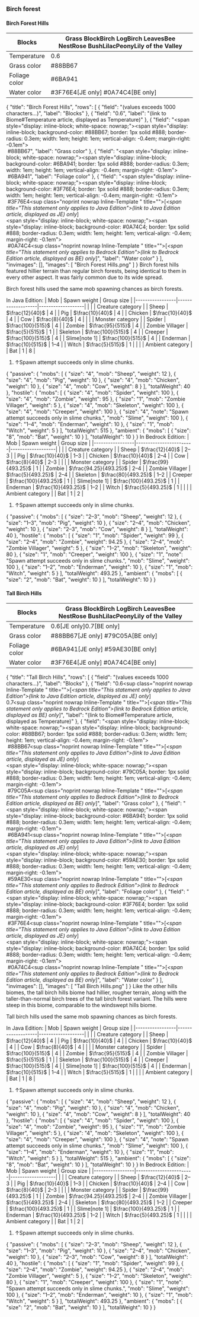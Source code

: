 ### Birch forest
#### Birch Forest Hills
| Blocks        | Grass BlockBirch LogBirch LeavesBee NestRose BushLilacPeonyLily of the Valley |
|---------------|-------------------------------------------------------------------------------|
| Temperature   | 0.6                                                                           |
| Grass color   | #88BB67                                                                       |
| Foliage color | #6BA941                                                                       |
| Water color   | #3F76E4‌[JE  only] #0A74C4‌[BE  only]                                         |

{
    "title": "Birch Forest Hills",
    "rows": [
        {
            "field": "(values exceeds 1000 characters...)",
            "label": "Blocks"
        },
        {
            "field": "0.6",
            "label": "(link to Biome#Temperature article, displayed as Temperature)"
        },
        {
            "field": "<span style=\"display: inline-block; white-space: nowrap;\"><span style=\"display: inline-block; background-color: #88BB67; border: 1px solid #888; border-radius: 0.3em; width: 1em; height: 1em; vertical-align: -0.4em; margin-right: -0.1em\"><br></span> #88BB67</span>",
            "label": "Grass color"
        },
        {
            "field": "<span style=\"display: inline-block; white-space: nowrap;\"><span style=\"display: inline-block; background-color: #6BA941; border: 1px solid #888; border-radius: 0.3em; width: 1em; height: 1em; vertical-align: -0.4em; margin-right: -0.1em\"><br></span> #6BA941</span>",
            "label": "Foliage color"
        },
        {
            "field": "<span style=\"display: inline-block; white-space: nowrap;\"><span style=\"display: inline-block; background-color: #3F76E4; border: 1px solid #888; border-radius: 0.3em; width: 1em; height: 1em; vertical-align: -0.4em; margin-right: -0.1em\"><br></span> #3F76E4</span>‌<sup class=\"noprint nowrap Inline-Template \" title=\"\">[<i><span title=\"This statement only applies to Java Edition\">(link to Java Edition article, displayed as JE)  only</span></i>]</sup><br><span style=\"display: inline-block; white-space: nowrap;\"><span style=\"display: inline-block; background-color: #0A74C4; border: 1px solid #888; border-radius: 0.3em; width: 1em; height: 1em; vertical-align: -0.4em; margin-right: -0.1em\"><br></span> #0A74C4</span>‌<sup class=\"noprint nowrap Inline-Template \" title=\"\">[<i><span title=\"This statement only applies to Bedrock Edition\">(link to Bedrock Edition article, displayed as BE)  only</span></i>]</sup>",
            "label": "Water color"
        }
    ],
    "invimages": [],
    "images": [
        "Birch Forest Hills.png"
    ]
}
Birch forest hills featured hillier terrain than regular birch forests, being identical to them in every other aspect. It was fairly common due to its wide spread.

Birch forest hills used the same mob spawning chances as birch forests.


In Java Edition:
| Mob             | Spawn weight      | Group size        |
|-----------------|-------------------|-------------------|
|                 |                   | Creature category |
| Sheep           | $\frac{12}{40}$   | 4                 |
| Pig             | $\frac{10}{40}$   | 4                 |
| Chicken         | $\frac{10}{40}$   | 4                 |
| Cow             | $\frac{8}{40}$    | 4                 |
|                 |                   | Monster category  |
| Spider          | $\frac{100}{515}$ | 4                 |
| Zombie          | $\frac{95}{515}$  | 4                 |
| Zombie Villager | $\frac{5}{515}$   | 1                 |
| Skeleton        | $\frac{100}{515}$ | 4                 |
| Creeper         | $\frac{100}{515}$ | 4                 |
| Slime[note 1]   | $\frac{100}{515}$ | 4                 |
| Enderman        | $\frac{10}{515}$  | 1–4               |
| Witch           | $\frac{5}{515}$   | 1                 |
|                 |                   | Ambient category  |
| Bat             | 1                 | 8                 |

1. ↑Spawn attempt succeeds only in slime chunks.

{ "passive": { "mobs": [ { "size": "4", "mob": "Sheep", "weight": 12 }, { "size": "4", "mob": "Pig", "weight": 10 }, { "size": "4", "mob": "Chicken", "weight": 10 }, { "size": "4", "mob": "Cow", "weight": 8 } ], "totalWeight": 40 }, "hostile": { "mobs": [ { "size": "4", "mob": "Spider", "weight": 100 }, { "size": "4", "mob": "Zombie", "weight": 95 }, { "size": "1", "mob": "Zombie Villager", "weight": 5 }, { "size": "4", "mob": "Skeleton", "weight": 100 }, { "size": "4", "mob": "Creeper", "weight": 100 }, { "size": "4", "note": "Spawn attempt succeeds only in slime chunks.", "mob": "Slime", "weight": 100 }, { "size": "1&ndash;4", "mob": "Enderman", "weight": 10 }, { "size": "1", "mob": "Witch", "weight": 5 } ], "totalWeight": 515 }, "ambient": { "mobs": [ { "size": "8", "mob": "Bat", "weight": 10 } ], "totalWeight": 10 } }
In Bedrock Edition:
| Mob             | Spawn weight           | Group size        |
|-----------------|------------------------|-------------------|
|                 |                        | Creature category |
| Sheep           | $\frac{12}{40}$        | 2–3               |
| Pig             | $\frac{10}{40}$        | 1–3               |
| Chicken         | $\frac{10}{40}$        | 2–4               |
| Cow             | $\frac{8}{40}$         | 2–3               |
|                 |                        | Monster category  |
| Spider          | $\frac{99}{493.25}$    | 1                 |
| Zombie          | $\frac{94.25}{493.25}$ | 2–4               |
| Zombie Villager | $\frac{5}{493.25}$     | 2–4               |
| Skeleton        | $\frac{80}{493.25}$    | 1–2               |
| Creeper         | $\frac{100}{493.25}$   | 1                 |
| Slime[note 1]   | $\frac{100}{493.25}$   | 1                 |
| Enderman        | $\frac{10}{493.25}$    | 1–2               |
| Witch           | $\frac{5}{493.25}$     | 1                 |
|                 |                        | Ambient category  |
| Bat             | 1                      | 2                 |

1. ↑Spawn attempt succeeds only in slime chunks.

{ "passive": { "mobs": [ { "size": "2&ndash;3", "mob": "Sheep", "weight": 12 }, { "size": "1&ndash;3", "mob": "Pig", "weight": 10 }, { "size": "2&ndash;4", "mob": "Chicken", "weight": 10 }, { "size": "2&ndash;3", "mob": "Cow", "weight": 8 } ], "totalWeight": 40 }, "hostile": { "mobs": [ { "size": "1", "mob": "Spider", "weight": 99 }, { "size": "2&ndash;4", "mob": "Zombie", "weight": 94.25 }, { "size": "2&ndash;4", "mob": "Zombie Villager", "weight": 5 }, { "size": "1&ndash;2", "mob": "Skeleton", "weight": 80 }, { "size": "1", "mob": "Creeper", "weight": 100 }, { "size": "1", "note": "Spawn attempt succeeds only in slime chunks.", "mob": "Slime", "weight": 100 }, { "size": "1&ndash;2", "mob": "Enderman", "weight": 10 }, { "size": "1", "mob": "Witch", "weight": 5 } ], "totalWeight": 493.25 }, "ambient": { "mobs": [ { "size": "2", "mob": "Bat", "weight": 10 } ], "totalWeight": 10 } }

#### Tall Birch Hills
| Blocks        | Grass BlockBirch LogBirch LeavesBee NestRose BushLilacPeonyLily of the Valley |
|---------------|-------------------------------------------------------------------------------|
| Temperature   | 0.6‌[JE  only]0.7‌[BE  only]                                                  |
| Grass color   | #88BB67‌[JE  only] #79C05A‌[BE  only]                                         |
| Foliage color | #6BA941‌[JE  only] #59AE30‌[BE  only]                                         |
| Water color   | #3F76E4‌[JE  only] #0A74C4‌[BE  only]                                         |

{
    "title": "Tall Birch Hills",
    "rows": [
        {
            "field": "(values exceeds 1000 characters...)",
            "label": "Blocks"
        },
        {
            "field": "0.6‌<sup class=\"noprint nowrap Inline-Template \" title=\"\">[<i><span title=\"This statement only applies to Java Edition\">(link to Java Edition article, displayed as JE)  only</span></i>]</sup><br>0.7‌<sup class=\"noprint nowrap Inline-Template \" title=\"\">[<i><span title=\"This statement only applies to Bedrock Edition\">(link to Bedrock Edition article, displayed as BE)  only</span></i>]</sup>",
            "label": "(link to Biome#Temperature article, displayed as Temperature)"
        },
        {
            "field": "<span style=\"display: inline-block; white-space: nowrap;\"><span style=\"display: inline-block; background-color: #88BB67; border: 1px solid #888; border-radius: 0.3em; width: 1em; height: 1em; vertical-align: -0.4em; margin-right: -0.1em\"><br></span> #88BB67</span>‌<sup class=\"noprint nowrap Inline-Template \" title=\"\">[<i><span title=\"This statement only applies to Java Edition\">(link to Java Edition article, displayed as JE)  only</span></i>]</sup><br><span style=\"display: inline-block; white-space: nowrap;\"><span style=\"display: inline-block; background-color: #79C05A; border: 1px solid #888; border-radius: 0.3em; width: 1em; height: 1em; vertical-align: -0.4em; margin-right: -0.1em\"><br></span> #79C05A</span>‌<sup class=\"noprint nowrap Inline-Template \" title=\"\">[<i><span title=\"This statement only applies to Bedrock Edition\">(link to Bedrock Edition article, displayed as BE)  only</span></i>]</sup>",
            "label": "Grass color"
        },
        {
            "field": "<span style=\"display: inline-block; white-space: nowrap;\"><span style=\"display: inline-block; background-color: #6BA941; border: 1px solid #888; border-radius: 0.3em; width: 1em; height: 1em; vertical-align: -0.4em; margin-right: -0.1em\"><br></span> #6BA941</span>‌<sup class=\"noprint nowrap Inline-Template \" title=\"\">[<i><span title=\"This statement only applies to Java Edition\">(link to Java Edition article, displayed as JE)  only</span></i>]</sup><br><span style=\"display: inline-block; white-space: nowrap;\"><span style=\"display: inline-block; background-color: #59AE30; border: 1px solid #888; border-radius: 0.3em; width: 1em; height: 1em; vertical-align: -0.4em; margin-right: -0.1em\"><br></span> #59AE30</span>‌<sup class=\"noprint nowrap Inline-Template \" title=\"\">[<i><span title=\"This statement only applies to Bedrock Edition\">(link to Bedrock Edition article, displayed as BE)  only</span></i>]</sup>",
            "label": "Foliage color"
        },
        {
            "field": "<span style=\"display: inline-block; white-space: nowrap;\"><span style=\"display: inline-block; background-color: #3F76E4; border: 1px solid #888; border-radius: 0.3em; width: 1em; height: 1em; vertical-align: -0.4em; margin-right: -0.1em\"><br></span> #3F76E4</span>‌<sup class=\"noprint nowrap Inline-Template \" title=\"\">[<i><span title=\"This statement only applies to Java Edition\">(link to Java Edition article, displayed as JE)  only</span></i>]</sup><br><span style=\"display: inline-block; white-space: nowrap;\"><span style=\"display: inline-block; background-color: #0A74C4; border: 1px solid #888; border-radius: 0.3em; width: 1em; height: 1em; vertical-align: -0.4em; margin-right: -0.1em\"><br></span> #0A74C4</span>‌<sup class=\"noprint nowrap Inline-Template \" title=\"\">[<i><span title=\"This statement only applies to Bedrock Edition\">(link to Bedrock Edition article, displayed as BE)  only</span></i>]</sup>",
            "label": "Water color"
        }
    ],
    "invimages": [],
    "images": [
        "Tall Birch Hills.png"
    ]
}
Like the other hills biomes, the tall birch hills biome had hillier, rougher terrain, along with the taller-than-normal birch trees of the tall birch forest variant. The hills were steep in this biome, comparable to the windswept hills biome.

Tall birch hills used the same mob spawning chances as birch forests.


In Java Edition:
| Mob             | Spawn weight      | Group size        |
|-----------------|-------------------|-------------------|
|                 |                   | Creature category |
| Sheep           | $\frac{12}{40}$   | 4                 |
| Pig             | $\frac{10}{40}$   | 4                 |
| Chicken         | $\frac{10}{40}$   | 4                 |
| Cow             | $\frac{8}{40}$    | 4                 |
|                 |                   | Monster category  |
| Spider          | $\frac{100}{515}$ | 4                 |
| Zombie          | $\frac{95}{515}$  | 4                 |
| Zombie Villager | $\frac{5}{515}$   | 1                 |
| Skeleton        | $\frac{100}{515}$ | 4                 |
| Creeper         | $\frac{100}{515}$ | 4                 |
| Slime[note 1]   | $\frac{100}{515}$ | 4                 |
| Enderman        | $\frac{10}{515}$  | 1–4               |
| Witch           | $\frac{5}{515}$   | 1                 |
|                 |                   | Ambient category  |
| Bat             | 1                 | 8                 |

1. ↑Spawn attempt succeeds only in slime chunks.

{ "passive": { "mobs": [ { "size": "4", "mob": "Sheep", "weight": 12 }, { "size": "4", "mob": "Pig", "weight": 10 }, { "size": "4", "mob": "Chicken", "weight": 10 }, { "size": "4", "mob": "Cow", "weight": 8 } ], "totalWeight": 40 }, "hostile": { "mobs": [ { "size": "4", "mob": "Spider", "weight": 100 }, { "size": "4", "mob": "Zombie", "weight": 95 }, { "size": "1", "mob": "Zombie Villager", "weight": 5 }, { "size": "4", "mob": "Skeleton", "weight": 100 }, { "size": "4", "mob": "Creeper", "weight": 100 }, { "size": "4", "note": "Spawn attempt succeeds only in slime chunks.", "mob": "Slime", "weight": 100 }, { "size": "1&ndash;4", "mob": "Enderman", "weight": 10 }, { "size": "1", "mob": "Witch", "weight": 5 } ], "totalWeight": 515 }, "ambient": { "mobs": [ { "size": "8", "mob": "Bat", "weight": 10 } ], "totalWeight": 10 } }
In Bedrock Edition:
| Mob             | Spawn weight           | Group size        |
|-----------------|------------------------|-------------------|
|                 |                        | Creature category |
| Sheep           | $\frac{12}{40}$        | 2–3               |
| Pig             | $\frac{10}{40}$        | 1–3               |
| Chicken         | $\frac{10}{40}$        | 2–4               |
| Cow             | $\frac{8}{40}$         | 2–3               |
|                 |                        | Monster category  |
| Spider          | $\frac{99}{493.25}$    | 1                 |
| Zombie          | $\frac{94.25}{493.25}$ | 2–4               |
| Zombie Villager | $\frac{5}{493.25}$     | 2–4               |
| Skeleton        | $\frac{80}{493.25}$    | 1–2               |
| Creeper         | $\frac{100}{493.25}$   | 1                 |
| Slime[note 1]   | $\frac{100}{493.25}$   | 1                 |
| Enderman        | $\frac{10}{493.25}$    | 1–2               |
| Witch           | $\frac{5}{493.25}$     | 1                 |
|                 |                        | Ambient category  |
| Bat             | 1                      | 2                 |

1. ↑Spawn attempt succeeds only in slime chunks.

{ "passive": { "mobs": [ { "size": "2&ndash;3", "mob": "Sheep", "weight": 12 }, { "size": "1&ndash;3", "mob": "Pig", "weight": 10 }, { "size": "2&ndash;4", "mob": "Chicken", "weight": 10 }, { "size": "2&ndash;3", "mob": "Cow", "weight": 8 } ], "totalWeight": 40 }, "hostile": { "mobs": [ { "size": "1", "mob": "Spider", "weight": 99 }, { "size": "2&ndash;4", "mob": "Zombie", "weight": 94.25 }, { "size": "2&ndash;4", "mob": "Zombie Villager", "weight": 5 }, { "size": "1&ndash;2", "mob": "Skeleton", "weight": 80 }, { "size": "1", "mob": "Creeper", "weight": 100 }, { "size": "1", "note": "Spawn attempt succeeds only in slime chunks.", "mob": "Slime", "weight": 100 }, { "size": "1&ndash;2", "mob": "Enderman", "weight": 10 }, { "size": "1", "mob": "Witch", "weight": 5 } ], "totalWeight": 493.25 }, "ambient": { "mobs": [ { "size": "2", "mob": "Bat", "weight": 10 } ], "totalWeight": 10 } }

